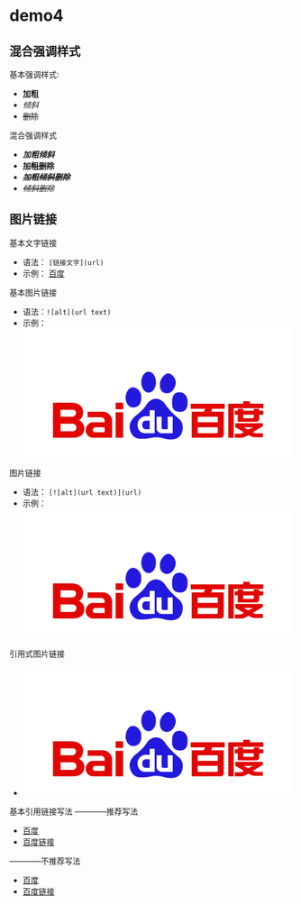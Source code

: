 # demo4
## 混合强调样式

基本强调样式:
- **加粗**
- *倾斜*
- ~~删除~~

混合强调样式
- ***加粗倾斜***
- ~~**加粗删除**~~
- ~~***加粗倾斜删除***~~
- ~~*倾斜删除*~~

## 图片链接
基本文字链接
 - 语法： `[链接文字](url)`
 - 示例： [百度](http://www.baidu.com)

基本图片链接
 - 语法：`![alt](url text)`
 - 示例：![百度logo](./img/bd_logo.png "这是提示文字")

图片链接
 - 语法： `[![alt](url text)](url)`
 - 示例： [![百度](./img/bd_logo.png "提示文字")](http://www.baidu.com)

引用式图片链接
 - [![百度]][百度地址]

基本引用链接写法
————推荐写法
 - [百度][baidu]
 - [百度链接][baidu]

————不推荐写法
 - [百度]
 - [百度链接]
 <!-- 以下是本文档的图片地址和链接地址 -->
 [百度]: ./img/bd_logo.png "提示文字"
 [百度地址]: http://www.baidu.com
 [baidu]: http://www.baidu.com
 [百度链接]: http://www.baidu.com